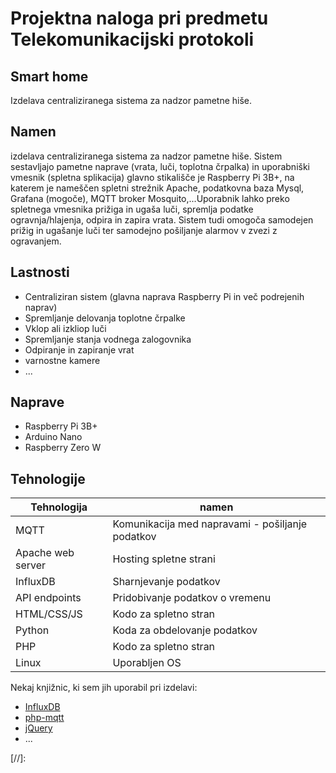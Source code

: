 # Projektna naloga pri predmetu Telekomunikacijski protokoli
## Smart home

Izdelava centraliziranega sistema za nadzor pametne hiše.

## Namen
izdelava centraliziranega sistema za nadzor pametne hiše. Sistem sestavljajo pametne naprave (vrata, luči, toplotna črpalka) in uporabniški vmesnik (spletna splikacija) glavno stikališče je Raspberry Pi 3B+, na katerem je nameščen spletni strežnik Apache, podatkovna baza Mysql, Grafana (mogoče), MQTT broker Mosquito,...Uporabnik lahko preko spletnega vmesnika prižiga in ugaša luči, spremlja podatke ogravnja/hlajenja, odpira in zapira vrata. Sistem tudi omogoča samodejen prižig in ugašanje luči ter samodejno pošiljanje alarmov v zvezi z ogravanjem.

## Lastnosti

- Centraliziran sistem (glavna naprava Raspberry Pi in več podrejenih naprav)
- Spremljanje delovanja toplotne črpalke
- Vklop ali izkliop luči
- Spremljanje stanja vodnega zalogovnika
- Odpiranje in zapiranje vrat
- varnostne kamere
- ...

## Naprave

- Raspberry Pi 3B+
- Arduino Nano
- Raspberry Zero W

## Tehnologije
| Tehnologija | namen |
| ------ | ------ |
| MQTT | Komunikacija med napravami - pošiljanje podatkov |
| Apache web server | Hosting spletne strani |
| InfluxDB | Sharnjevanje podatkov |
| API endpoints | Pridobivanje podatkov o vremenu |
| HTML/CSS/JS | Kodo za spletno stran |
| Python | Koda za obdelovanje podatkov |
| PHP | Kodo za spletno stran |
| Linux | Uporabljen OS |

Nekaj knjižnic, ki sem jih uporabil pri izdelavi:

- [InfluxDB]
- [php-mqtt]
- [jQuery]
- ...

[//]:

   [php-mqtt]: <https://github.com/php-mqtt/client>
   [jQuery]: <http://jquery.com>
   [InfluxDB]: <https://github.com/influxdata/influxdb-python>

